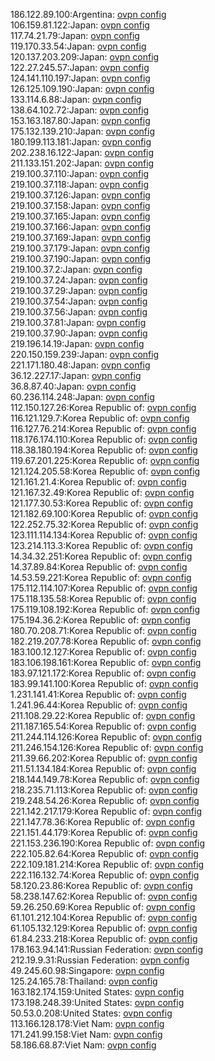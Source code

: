 186.122.89.100:Argentina: [ovpn config](vpn/186_122_89_100.ovpn)  
106.159.81.122:Japan: [ovpn config](vpn/106_159_81_122.ovpn)  
117.74.21.79:Japan: [ovpn config](vpn/117_74_21_79.ovpn)  
119.170.33.54:Japan: [ovpn config](vpn/119_170_33_54.ovpn)  
120.137.203.209:Japan: [ovpn config](vpn/120_137_203_209.ovpn)  
122.27.245.57:Japan: [ovpn config](vpn/122_27_245_57.ovpn)  
124.141.110.197:Japan: [ovpn config](vpn/124_141_110_197.ovpn)  
126.125.109.190:Japan: [ovpn config](vpn/126_125_109_190.ovpn)  
133.114.6.88:Japan: [ovpn config](vpn/133_114_6_88.ovpn)  
138.64.102.72:Japan: [ovpn config](vpn/138_64_102_72.ovpn)  
153.163.187.80:Japan: [ovpn config](vpn/153_163_187_80.ovpn)  
175.132.139.210:Japan: [ovpn config](vpn/175_132_139_210.ovpn)  
180.199.113.181:Japan: [ovpn config](vpn/180_199_113_181.ovpn)  
202.238.16.122:Japan: [ovpn config](vpn/202_238_16_122.ovpn)  
211.133.151.202:Japan: [ovpn config](vpn/211_133_151_202.ovpn)  
219.100.37.110:Japan: [ovpn config](vpn/219_100_37_110.ovpn)  
219.100.37.118:Japan: [ovpn config](vpn/219_100_37_118.ovpn)  
219.100.37.126:Japan: [ovpn config](vpn/219_100_37_126.ovpn)  
219.100.37.158:Japan: [ovpn config](vpn/219_100_37_158.ovpn)  
219.100.37.165:Japan: [ovpn config](vpn/219_100_37_165.ovpn)  
219.100.37.166:Japan: [ovpn config](vpn/219_100_37_166.ovpn)  
219.100.37.169:Japan: [ovpn config](vpn/219_100_37_169.ovpn)  
219.100.37.179:Japan: [ovpn config](vpn/219_100_37_179.ovpn)  
219.100.37.190:Japan: [ovpn config](vpn/219_100_37_190.ovpn)  
219.100.37.2:Japan: [ovpn config](vpn/219_100_37_2.ovpn)  
219.100.37.24:Japan: [ovpn config](vpn/219_100_37_24.ovpn)  
219.100.37.29:Japan: [ovpn config](vpn/219_100_37_29.ovpn)  
219.100.37.54:Japan: [ovpn config](vpn/219_100_37_54.ovpn)  
219.100.37.56:Japan: [ovpn config](vpn/219_100_37_56.ovpn)  
219.100.37.81:Japan: [ovpn config](vpn/219_100_37_81.ovpn)  
219.100.37.90:Japan: [ovpn config](vpn/219_100_37_90.ovpn)  
219.196.14.19:Japan: [ovpn config](vpn/219_196_14_19.ovpn)  
220.150.159.239:Japan: [ovpn config](vpn/220_150_159_239.ovpn)  
221.171.180.48:Japan: [ovpn config](vpn/221_171_180_48.ovpn)  
36.12.227.17:Japan: [ovpn config](vpn/36_12_227_17.ovpn)  
36.8.87.40:Japan: [ovpn config](vpn/36_8_87_40.ovpn)  
60.236.114.248:Japan: [ovpn config](vpn/60_236_114_248.ovpn)  
112.150.127.26:Korea Republic of: [ovpn config](vpn/112_150_127_26.ovpn)  
116.121.129.7:Korea Republic of: [ovpn config](vpn/116_121_129_7.ovpn)  
116.127.76.214:Korea Republic of: [ovpn config](vpn/116_127_76_214.ovpn)  
118.176.174.110:Korea Republic of: [ovpn config](vpn/118_176_174_110.ovpn)  
118.38.180.194:Korea Republic of: [ovpn config](vpn/118_38_180_194.ovpn)  
119.67.201.225:Korea Republic of: [ovpn config](vpn/119_67_201_225.ovpn)  
121.124.205.58:Korea Republic of: [ovpn config](vpn/121_124_205_58.ovpn)  
121.161.21.4:Korea Republic of: [ovpn config](vpn/121_161_21_4.ovpn)  
121.167.32.49:Korea Republic of: [ovpn config](vpn/121_167_32_49.ovpn)  
121.177.30.53:Korea Republic of: [ovpn config](vpn/121_177_30_53.ovpn)  
121.182.69.100:Korea Republic of: [ovpn config](vpn/121_182_69_100.ovpn)  
122.252.75.32:Korea Republic of: [ovpn config](vpn/122_252_75_32.ovpn)  
123.111.114.134:Korea Republic of: [ovpn config](vpn/123_111_114_134.ovpn)  
123.214.113.3:Korea Republic of: [ovpn config](vpn/123_214_113_3.ovpn)  
14.34.32.251:Korea Republic of: [ovpn config](vpn/14_34_32_251.ovpn)  
14.37.89.84:Korea Republic of: [ovpn config](vpn/14_37_89_84.ovpn)  
14.53.59.221:Korea Republic of: [ovpn config](vpn/14_53_59_221.ovpn)  
175.112.114.107:Korea Republic of: [ovpn config](vpn/175_112_114_107.ovpn)  
175.118.135.58:Korea Republic of: [ovpn config](vpn/175_118_135_58.ovpn)  
175.119.108.192:Korea Republic of: [ovpn config](vpn/175_119_108_192.ovpn)  
175.194.36.2:Korea Republic of: [ovpn config](vpn/175_194_36_2.ovpn)  
180.70.208.71:Korea Republic of: [ovpn config](vpn/180_70_208_71.ovpn)  
182.219.207.78:Korea Republic of: [ovpn config](vpn/182_219_207_78.ovpn)  
183.100.12.127:Korea Republic of: [ovpn config](vpn/183_100_12_127.ovpn)  
183.106.198.161:Korea Republic of: [ovpn config](vpn/183_106_198_161.ovpn)  
183.97.121.172:Korea Republic of: [ovpn config](vpn/183_97_121_172.ovpn)  
183.99.141.100:Korea Republic of: [ovpn config](vpn/183_99_141_100.ovpn)  
1.231.141.41:Korea Republic of: [ovpn config](vpn/1_231_141_41.ovpn)  
1.241.96.44:Korea Republic of: [ovpn config](vpn/1_241_96_44.ovpn)  
211.108.29.22:Korea Republic of: [ovpn config](vpn/211_108_29_22.ovpn)  
211.187.165.54:Korea Republic of: [ovpn config](vpn/211_187_165_54.ovpn)  
211.244.114.126:Korea Republic of: [ovpn config](vpn/211_244_114_126.ovpn)  
211.246.154.126:Korea Republic of: [ovpn config](vpn/211_246_154_126.ovpn)  
211.39.66.202:Korea Republic of: [ovpn config](vpn/211_39_66_202.ovpn)  
211.51.134.184:Korea Republic of: [ovpn config](vpn/211_51_134_184.ovpn)  
218.144.149.78:Korea Republic of: [ovpn config](vpn/218_144_149_78.ovpn)  
218.235.71.113:Korea Republic of: [ovpn config](vpn/218_235_71_113.ovpn)  
219.248.54.26:Korea Republic of: [ovpn config](vpn/219_248_54_26.ovpn)  
221.142.217.179:Korea Republic of: [ovpn config](vpn/221_142_217_179.ovpn)  
221.147.78.36:Korea Republic of: [ovpn config](vpn/221_147_78_36.ovpn)  
221.151.44.179:Korea Republic of: [ovpn config](vpn/221_151_44_179.ovpn)  
221.153.236.190:Korea Republic of: [ovpn config](vpn/221_153_236_190.ovpn)  
222.105.82.64:Korea Republic of: [ovpn config](vpn/222_105_82_64.ovpn)  
222.109.181.214:Korea Republic of: [ovpn config](vpn/222_109_181_214.ovpn)  
222.116.132.74:Korea Republic of: [ovpn config](vpn/222_116_132_74.ovpn)  
58.120.23.86:Korea Republic of: [ovpn config](vpn/58_120_23_86.ovpn)  
58.238.147.62:Korea Republic of: [ovpn config](vpn/58_238_147_62.ovpn)  
59.26.250.69:Korea Republic of: [ovpn config](vpn/59_26_250_69.ovpn)  
61.101.212.104:Korea Republic of: [ovpn config](vpn/61_101_212_104.ovpn)  
61.105.132.129:Korea Republic of: [ovpn config](vpn/61_105_132_129.ovpn)  
61.84.233.218:Korea Republic of: [ovpn config](vpn/61_84_233_218.ovpn)  
178.163.94.141:Russian Federation: [ovpn config](vpn/178_163_94_141.ovpn)  
212.19.9.31:Russian Federation: [ovpn config](vpn/212_19_9_31.ovpn)  
49.245.60.98:Singapore: [ovpn config](vpn/49_245_60_98.ovpn)  
125.24.165.78:Thailand: [ovpn config](vpn/125_24_165_78.ovpn)  
163.182.174.159:United States: [ovpn config](vpn/163_182_174_159.ovpn)  
173.198.248.39:United States: [ovpn config](vpn/173_198_248_39.ovpn)  
50.53.0.208:United States: [ovpn config](vpn/50_53_0_208.ovpn)  
113.166.128.178:Viet Nam: [ovpn config](vpn/113_166_128_178.ovpn)  
171.241.99.158:Viet Nam: [ovpn config](vpn/171_241_99_158.ovpn)  
58.186.68.87:Viet Nam: [ovpn config](vpn/58_186_68_87.ovpn)  
